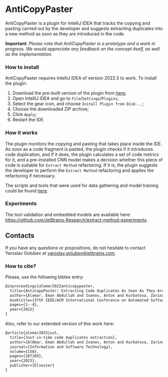 # AntiCopyPaster

AntiCopyPaster is a plugin for IntelliJ IDEA that tracks the copying and pasting carried out by the developer and suggests extracting duplicates into a new method as soon as they are introduced in the code.

**Important**: _Please note that AntiCopyPaster is a prototype and a work in progress. We would appreciate any feedback on the concept itself, as well as the implementation._

### How to install

AntiCopyPaster requires IntelliJ IDEA of version 2022.3 to work. To install the plugin:

1. Download the pre-built version of the plugin from [here](https://drive.google.com/file/d/1ULBHbUmoiM3qE-qxomSYzWVlu7aiaqZc/view?usp=share_link);
2. Open IntelliJ IDEA and go to `File`/`Settings`/`Plugins`;
3. Select the gear icon, and choose `Install Plugin from Disk...`;
4. Choose the downloaded ZIP archive;
5. Click `Apply`;
6. Restart the IDE.

### How it works

The plugin monitors the copying and pasting that takes place inside the IDE. As soon as a code fragment is pasted, the plugin checks if it introduces code duplication, and if it does, the plugin calculates a set of code metrics for it, and a pre-installed CNN model makes a decision whether this piece of code is suitable for `Extract Method` refactoring. If it is, the plugin suggests the developer to perform the `Extract Method` refactoring and applies the refactoring if necessary.

The scripts and tools that were used for data gathering and model training could be found [here](https://github.com/JetBrains-Research/extract-method-experiments).

### Experiments

The tool validation and embedded models are available here: https://github.com/JetBrains-Research/extract-method-experiments.

## Contacts

If you have any questions or propositions, do not hesitate to contact Yaroslav Golubev at yaroslav.golubev@jetbrains.com.

### How to cite?
Please, use the following bibtex entry:

```tex
@inproceedings{alomar2022anticopypaster,
  title={AntiCopyPaster: Extracting Code Duplicates As Soon As They Are Introduced in the IDE},
  author={Alomar, Eman Abdullah and Ivanov, Anton and Kurbatova, Zarina and Golubev, Yaroslav and Mkaouer, Mohamed Wiem and Ouni, Ali and Bryksin, Timofey and Nguyen, Le and Kini, Amit and Thakur, Aditya},
  booktitle={37th IEEE/ACM International Conference on Automated Software Engineering (ASE)},
  pages={1--4},
  year={2022}
}
```

Also, refer to our extended version of this work here:
```tex
@article{alomar2023just,
  title={Just-in-time code duplicates extraction},
  author={AlOmar, Eman Abdullah and Ivanov, Anton and Kurbatova, Zarina and Golubev, Yaroslav and Mkaouer, Mohamed Wiem and Ouni, Ali and Bryksin, Timofey and Nguyen, Le and Kini, Amit and Thakur, Aditya},
  journal={Information and Software Technology},
  volume={158},
  pages={107169},
  year={2023},
  publisher={Elsevier}
}
```


